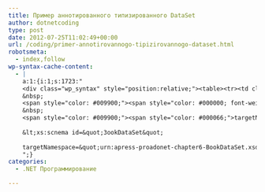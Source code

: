 ```yaml
---
title: Пример аннотированного типизированного DataSet
author: dotnetcoding
type: post
date: 2012-07-25T11:02:49+00:00
url: /coding/primer-annotirovannogo-tipizirovannogo-dataset.html
robotsmeta:
  - index,follow
wp-syntax-cache-content:
  - |
    a:1:{i:1;s:1723:"
    <div class="wp_syntax" style="position:relative;"><table><tr><td class="code"><pre class="xml" style="font-family:monospace;"><span style="color: #009900;"><span style="color: #000000; font-weight: bold;">&lt;?xml</span> <span style="color: #000066;">version</span>=<span style="color: #ff0000;">&quot;l.О&quot;</span> encoding’=<span style="color: #ff0000;">&quot;utf-8&quot;</span> <span style="color: #000000; font-weight: bold;">?&gt;</span></span>
    &nbsp;
    <span style="color: #009900;"><span style="color: #000000; font-weight: bold;">&lt;xs:scnema</span> <span style="color: #000066;">id</span>=<span style="color: #ff0000;">&quot;3ookDataSet&quot;</span></span>
    &nbsp;
    <span style="color: #009900;"><span style="color: #000066;">targetNamespace</span>=<span style="color: #ff0000;">&quot;urn:apress-proadonet-chapter6-BookDataSet.xsd&quot;</span> <span style="color: #000066;">elementFormDefault</span>=<span style="color: #ff0000;">&quot;qualified&quot;</span> <span style="color: #000066;">xralns</span>=,<span style="color: #ff0000;">'urn:apress-proadonet-chapter6-BookDataSet.xsd&quot; xmlns:mstns=&quot;urn:apress-proadonet-chapter6-BookDataSet.xsd&quot; xmlns:xs=”http://www.w3.org/2001/XMLSchema&quot;</span></span></pre></td></tr></table><p class="theCode" style="display:none;">&lt;?xml version=&quot;l.О&quot; encoding’=&quot;utf-8&quot; ?&gt;
    
    &lt;xs:scnema id=&quot;3ookDataSet&quot;
    
    targetNamespace=&quot;urn:apress-proadonet-chapter6-BookDataSet.xsd&quot; elementFormDefault=&quot;qualified&quot; xralns=,'urn:apress-proadonet-chapter6-BookDataSet.xsd&quot; xmlns:mstns=&quot;urn:apress-proadonet-chapter6-BookDataSet.xsd&quot; xmlns:xs=”http://www.w3.org/2001/XMLSchema&quot;</p></div>
    ";}
categories:
  - .NET Программирование

---
```

